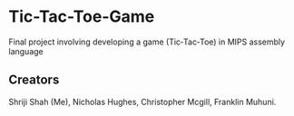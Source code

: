 # Tic-Tac-Toe-Game
Final project involving developing a game (Tic‐Tac‐Toe) in MIPS assembly language

## Creators
Shriji Shah (Me), Nicholas Hughes, Christopher Mcgill, Franklin Muhuni.
